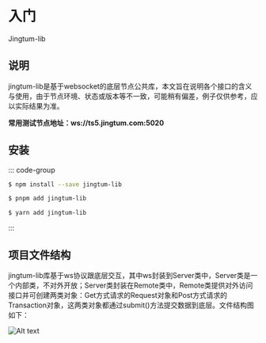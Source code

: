 # 入门
Jingtum-lib
## 说明
jingtum-lib是基于websocket的底层节点公共库，本文旨在说明各个接口的含义与使用，由于节点环境、状态或版本等不一致，可能稍有偏差，例子仅供参考，应以实际结果为准。

**常用测试节点地址：ws://ts5.jingtum.com:5020**

## 安装
::: code-group

```sh [npm]
$ npm install --save jingtum-lib 
```

```sh [pnpm]
$ pnpm add jingtum-lib
```

```sh [yarn]
$ yarn add jingtum-lib

```

:::

## 项目文件结构
jingtum-lib库基于ws协议跟底层交互，其中ws封装到Server类中，Server类是一个内部类，不对外开放；Server类封装在Remote类中，Remote类提供对外访问接口并可创建两类对象：Get方式请求的Request对象和Post方式请求的Transaction对象，这两类对象都通过submit()方法提交数据到底层。文件结构图如下：

![Alt text](/asset/image.png)